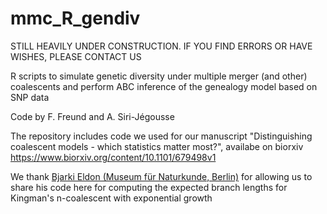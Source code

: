 # mmc_R_gendiv


STILL HEAVILY UNDER CONSTRUCTION. IF YOU FIND ERRORS OR HAVE WISHES, PLEASE CONTACT US 

R scripts to simulate genetic diversity under multiple merger (and other) coalescents and perform ABC inference of the genealogy model based on SNP data 

Code by F. Freund and A. Siri-Jégousse

The repository includes code we used for our manuscript "Distinguishing coalescent models - which statistics matter most?", availabe on biorxiv <https://www.biorxiv.org/content/10.1101/679498v1>

We thank [Bjarki Eldon (Museum für Naturkunde, Berlin)](http://page.math.tu-berlin.de/~eldon/index.html) for allowing us to share his code here for computing the expected branch lengths for Kingman's n-coalescent with exponential growth 
